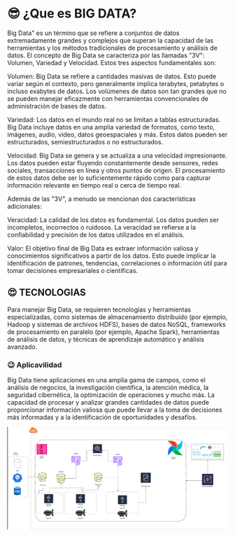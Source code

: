 # :sunglasses: ¿Que es BIG DATA?
Big Data" es un término que se refiere a conjuntos de datos extremadamente grandes y complejos que superan la capacidad de las herramientas y los métodos tradicionales de procesamiento y análisis de datos. El concepto de Big Data se caracteriza por las llamadas "3V": Volumen, Variedad y Velocidad. Estos tres aspectos fundamentales son:

Volumen: Big Data se refiere a cantidades masivas de datos. Esto puede variar según el contexto, pero generalmente implica terabytes, petabytes o incluso exabytes de datos. Los volúmenes de datos son tan grandes que no se pueden manejar eficazmente con herramientas convencionales de administración de bases de datos.

Variedad: Los datos en el mundo real no se limitan a tablas estructuradas. Big Data incluye datos en una amplia variedad de formatos, como texto, imágenes, audio, video, datos geoespaciales y más. Estos datos pueden ser estructurados, semiestructurados o no estructurados.

Velocidad: Big Data se genera y se actualiza a una velocidad impresionante. Los datos pueden estar fluyendo constantemente desde sensores, redes sociales, transacciones en línea y otros puntos de origen. El procesamiento de estos datos debe ser lo suficientemente rápido como para capturar información relevante en tiempo real o cerca de tiempo real.

Además de las "3V", a menudo se mencionan dos características adicionales:

Veracidad: La calidad de los datos es fundamental. Los datos pueden ser incompletos, incorrectos o ruidosos. La veracidad se refierse a la confiabilidad y precisión de los datos utilizados en el análisis.

Valor: El objetivo final de Big Data es extraer información valiosa y conocimientos significativos a partir de los datos. Esto puede implicar la identificación de patrones, tendencias, correlaciones o información útil para tomar decisiones empresariales o científicas.
## :heart_eyes: TECNOLOGIAS
Para manejar Big Data, se requieren tecnologías y herramientas especializadas, como sistemas de almacenamiento distribuido (por ejemplo, Hadoop y sistemas de archivos HDFS), bases de datos NoSQL, frameworks de procesamiento en paralelo (por ejemplo, Apache Spark), herramientas de análisis de datos, y técnicas de aprendizaje automático y análisis avanzado.
### :wink: Aplicavilidad
Big Data tiene aplicaciones en una amplia gama de campos, como el análisis de negocios, la investigación científica, la atención médica, la seguridad cibernética, la optimización de operaciones y mucho más. La capacidad de procesar y analizar grandes cantidades de datos puede proporcionar información valiosa que puede llevar a la toma de decisiones más informadas y a la identificación de oportunidades y desafíos.

<img src="Screenshot from 2023-09-22 00-06-03.png" alt="image of my ETL" width="800">